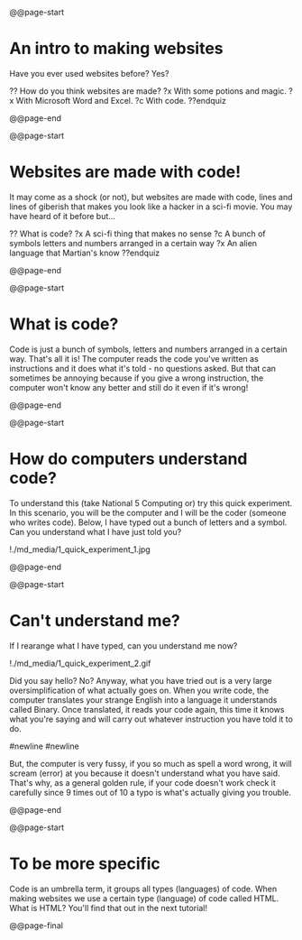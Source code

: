 @@page-start
# An intro to making websites

Have you ever used websites before? Yes?

?? How do you think websites are made?
?x With some potions and magic.
?x With Microsoft Word and Excel.
?c With code.
??endquiz

@@page-end

@@page-start

# Websites are made with code!

It may come as a shock (or not), but websites are made with code, lines and lines of giberish that makes you look like a hacker in a sci-fi movie. You may have heard of it before but...

?? What is code?
?x A sci-fi thing that makes no sense
?c A bunch of symbols letters and numbers arranged in a certain way
?x An alien language that Martian's know
??endquiz

@@page-end

@@page-start

# What is code?

Code is just a bunch of symbols, letters and numbers arranged in a certain way. That's all it is! The computer reads the code you've written as instructions and it does what it's told - no questions asked. But that can sometimes be annoying because if you give a wrong instruction, the computer won't know any better and still do it even if it's wrong!

@@page-end

@@page-start

# How do computers understand code?

To understand this (take National 5 Computing or) try this quick experiment. In this scenario, you will be the computer and I will be the coder (someone who writes code). Below, I have typed out a bunch of letters and a symbol. Can you understand what I have just told you?

!./md_media/1_quick_experiment_1.jpg

@@page-end

@@page-start

# Can't understand me?

If I rearange what I have typed, can you understand me now?

!./md_media/1_quick_experiment_2.gif

Did you say hello? No? Anyway, what you have tried out is a very large oversimplification of what actually goes on. When you write code, the computer translates your strange English into a language it understands called Binary. Once translated, it reads your code again, this time it knows what you're saying and will carry out whatever instruction you have told it to do.

#newline
#newline

But, the computer is very fussy, if you so much as spell a word wrong, it will scream (error) at you because it doesn't understand what you have said. That's why, as a general golden rule, if your code doesn't work check it carefully since 9 times out of 10 a typo is what's actually giving you trouble.

@@page-end

@@page-start

# To be more specific

Code is an umbrella term, it groups all types (languages) of code. When making websites we use a certain type (language) of code called HTML. What is HTML? You'll find that out in the next tutorial!

@@page-final